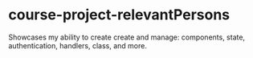 # course-project-relevantPersons
Showcases my ability to create create and manage: components, state, authentication, handlers, class, and more.
